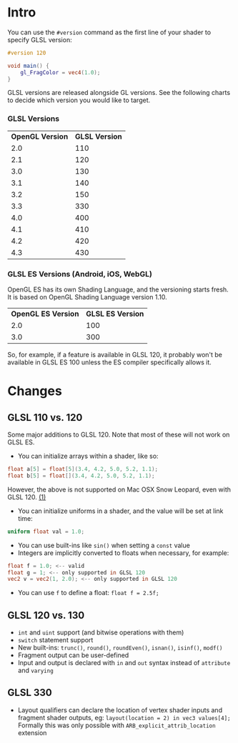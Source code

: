 # Intro

You can use the `#version` command as the first line of your shader to specify GLSL version:

```glsl
#version 120

void main() {
    gl_FragColor = vec4(1.0);
}
```

GLSL versions are released alongside GL versions. See the following charts to decide which version you would like to target.

### GLSL Versions

<table>
    <tr>
        <td><b>OpenGL Version</b></td>
        <td><b>GLSL Version</b></td>
    </tr>
    <tr>
        <td>2.0</td>
        <td>110</td>
    </tr>
    <tr>
        <td>2.1</td>
        <td>120</td>
    </tr>
    <tr>
        <td>3.0</td>
        <td>130</td>
    </tr>
    <tr>
        <td>3.1</td>
        <td>140</td>
    </tr>
    <tr>
        <td>3.2</td>
        <td>150</td>
    </tr>
    <tr>
        <td>3.3</td>
        <td>330</td>
    </tr>
    <tr>
        <td>4.0</td>
        <td>400</td>
    </tr>
    <tr>
        <td>4.1</td>
        <td>410</td>
    </tr>
    <tr>
        <td>4.2</td>
        <td>420</td>
    </tr>
    <tr>
        <td>4.3</td>
        <td>430</td>
    </tr>
</table>

### GLSL ES Versions (Android, iOS, WebGL)

OpenGL ES has its own Shading Language, and the versioning starts fresh. It is based on OpenGL Shading Language version 1.10.

<table>
    <tr>
        <td><b>OpenGL ES Version</b></td>
        <td><b>GLSL ES Version</b></td>
    </tr>
    <tr>
        <td>2.0</td>
        <td>100</td>
    </tr>
    <tr>
        <td>3.0</td>
        <td>300</td>
    </tr>
</table>

So, for example, if a feature is available in GLSL 120, it probably won't be available in GLSL ES 100 unless the ES compiler specifically allows it.


# Changes

## GLSL 110 vs. 120

Some major additions to GLSL 120. Note that most of these will not work on GLSL ES.

- You can initialize arrays within a shader, like so:
```glsl
float a[5] = float[5](3.4, 4.2, 5.0, 5.2, 1.1);
float b[5] = float[](3.4, 4.2, 5.0, 5.2, 1.1);
```
However, the above is not supported on Mac OSX Snow Leopard, even with GLSL 120. [(1)](http://openradar.appspot.com/6121615) 
- You can initialize uniforms in a shader, and the value will be set at link time:
```glsl
uniform float val = 1.0;
```
- You can use built-ins like `sin()` when setting a `const` value
- Integers are implicitly converted to floats when necessary, for example:
```glsl
float f = 1.0; <-- valid
float g = 1; <-- only supported in GLSL 120
vec2 v = vec2(1, 2.0); <-- only supported in GLSL 120
```
- You can use `f` to define a float: `float f = 2.5f;`

## GLSL 120 vs. 130

- `int` and `uint` support (and bitwise operations with them)
- `switch` statement support
- New built-ins: `trunc()`, `round()`, `roundEven()`, `isnan()`, `isinf()`, `modf()`
- Fragment output can be user-defined
- Input and output is declared with `in` and `out` syntax instead of `attribute` and `varying`

## GLSL 330

- Layout qualifiers can declare the location of vertex shader inputs and fragment shader outputs, eg: `layout(location = 2) in vec3 values[4];`
Formally this was only possible with `ARB_explicit_attrib_location` extension